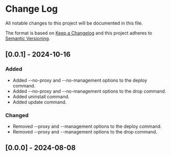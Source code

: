 # Change Log

All notable changes to this project will be documented in this file.

The format is based on [Keep a Changelog](#)
and this project adheres to [Semantic Versioning](#).

## [0.0.1] - 2024-10-16

### Added

- Added --no-proxy and --no-management options to the deploy command.
- Added --no-proxy and --no-management options to the drop command.
- Added uninstall command.
- Added update command.

### Changed

- Removed --proxy and --management options to the deploy command.
- Removed --proxy and --management options to the drop command.

## [0.0.0] - 2024-08-08
